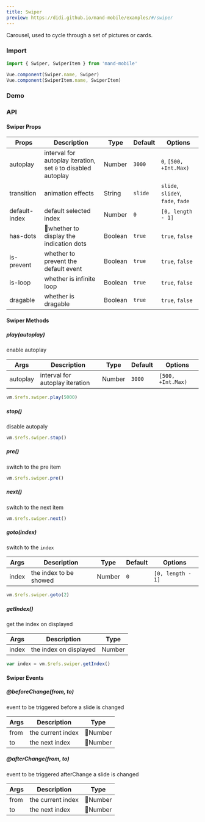 ```yaml
---
title: Swiper
preview: https://didi.github.io/mand-mobile/examples/#/swiper
---
```


Carousel, used to cycle through a set of pictures or cards.


### Import

```javascript
import { Swiper, SwiperItem } from 'mand-mobile'

Vue.component(Swiper.name, Swiper)
Vue.component(SwiperItem.name, SwiperItem)
```

### Demo
<!-- DEMO -->

### API

#### Swiper Props

| Props | Description | Type | Default | Options |
|---|---|---|---|---|
|autoplay|interval for autoplay iteration, set `0` to disabled autoplay|Number|`3000`|`0`, `[500, +Int.Max)`|
|transition|animation effects|String|`slide`|`slide`, `slideY`, `fade`, `fade`|
|default-index|default selected index|Number|`0`|`[0, length - 1]`|
|has-dots|whether to display the indication dots|Boolean|`true`|`true`, `false`|
|is-prevent|whether to prevent the default event|Boolean|`true`|`true`, `false`|
|is-loop|whether is infinite loop|Boolean|`true`|`true`, `false`|
|dragable|whether is dragable|Boolean|`true`|`true`, `false`|

#### Swiper Methods

##### play(autoplay)
enable autoplay

| Args | Description | Type | Default | Options |
|---|---|---|---|---|
|autoplay|interval for autoplay iteration|Number|`3000`|`[500, +Int.Max)`|

```js
vm.$refs.swiper.play(5000)
```

##### stop()
disable autopaly

```js
vm.$refs.swiper.stop()
```

##### pre()
switch to the pre item

```js
vm.$refs.swiper.pre()
```

##### next()
switch to the next item

```js
vm.$refs.swiper.next()
```

##### goto(index)
switch to the `index`

| Args | Description | Type | Default | Options |
|---|---|---|---|---|
|index|the index to be showed|Number|`0`|`[0, length - 1]`|
```js
vm.$refs.swiper.goto(2)
```

##### getIndex()
get the index on displayed

| Args | Description | Type |
|---|---|---|
|index|the index on displayed|Number|

```js
var index = vm.$refs.swiper.getIndex()
```

#### Swiper Events
##### @beforeChange(from, to)
event to be triggered before a slide is changed

| Args | Description | Type |
|----|-----|------|
| from     | the current index | Number          |
| to     | the next index | Number          |

##### @afterChange(from, to)
event to be triggered afterChange a slide is changed

| Args | Description | Type |
|----|-----|------|
| from   | the current index | Number          |
| to     | the next index  | Number          |
